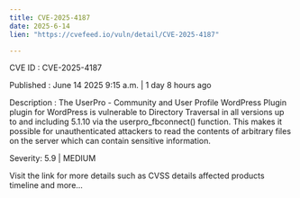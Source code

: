 ```yaml
---
title: CVE-2025-4187
date: 2025-6-14
lien: "https://cvefeed.io/vuln/detail/CVE-2025-4187"

---
```


CVE ID : CVE-2025-4187

Published :  June 14
2025
9:15 a.m. | 1 day
8 hours ago

Description : The UserPro - Community and User Profile WordPress Plugin plugin for WordPress is vulnerable to Directory Traversal in all versions up to
and including
5.1.10 via the userpro_fbconnect() function. This makes it possible for unauthenticated attackers to read the contents of arbitrary files on the server
which can contain sensitive information.

Severity: 5.9 | MEDIUM

Visit the link for more details
such as CVSS details
affected products
timeline
and more...
